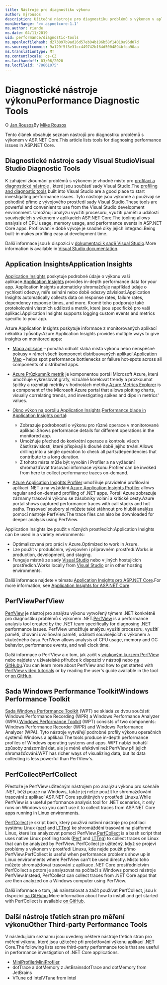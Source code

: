 ```yaml
---
title: Nástroje pro diagnostiku výkonu
author: mjrousos
description: Užitečné nástroje pro diagnostiku problémů s výkonem v aplikacích ASP.NET Core.
monikerRange: '>= aspnetcore-1.1'
ms.author: riande
ms.date: 04/11/2019
uid: performance/diagnostic-tools
ms.openlocfilehash: d273897b9ad26d57eb94b196b58f14019a96d07d
ms.sourcegitcommit: 9a129f5f3e31cc449742b164d5004894bfca90aa
ms.translationtype: MT
ms.contentlocale: cs-CZ
ms.lasthandoff: 03/06/2020
ms.locfileid: "78661075"
---
```

# <a name="performance-diagnostic-tools"></a><span data-ttu-id="2ba3e-103">Diagnostické nástroje výkonu</span><span class="sxs-lookup"><span data-stu-id="2ba3e-103">Performance Diagnostic Tools</span></span>

<span data-ttu-id="2ba3e-104">O [Jan Rousos](https://github.com/mjrousos)</span><span class="sxs-lookup"><span data-stu-id="2ba3e-104">By [Mike Rousos](https://github.com/mjrousos)</span></span>

<span data-ttu-id="2ba3e-105">Tento článek obsahuje seznam nástrojů pro diagnostiku problémů s výkonem v ASP.NET Core.</span><span class="sxs-lookup"><span data-stu-id="2ba3e-105">This article lists tools for diagnosing performance issues in ASP.NET Core.</span></span>

## <a name="visual-studio-diagnostic-tools"></a><span data-ttu-id="2ba3e-106">Diagnostické nástroje sady Visual Studio</span><span class="sxs-lookup"><span data-stu-id="2ba3e-106">Visual Studio Diagnostic Tools</span></span>

<span data-ttu-id="2ba3e-107">K zahájení zkoumání problémů s výkonem je vhodné místo pro [profilaci a diagnostické nástroje](/visualstudio/profiling) , které jsou součástí sady Visual Studio.</span><span class="sxs-lookup"><span data-stu-id="2ba3e-107">The [profiling and diagnostic tools](/visualstudio/profiling) built into Visual Studio are a good place to start investigating performance issues.</span></span> <span data-ttu-id="2ba3e-108">Tyto nástroje jsou výkonné a používají se pohodlně přímo z vývojového prostředí sady Visual Studio.</span><span class="sxs-lookup"><span data-stu-id="2ba3e-108">These tools are powerful and convenient to use from the Visual Studio development environment.</span></span> <span data-ttu-id="2ba3e-109">Umožňují analýzu využití procesoru, využití paměti a událostí souvisejících s výkonem v aplikacích ASP.NET Core.</span><span class="sxs-lookup"><span data-stu-id="2ba3e-109">The tooling allows analysis of CPU usage, memory usage, and performance events in ASP.NET Core apps.</span></span> <span data-ttu-id="2ba3e-110">Profilování v době vývoje je snadné díky jejich integraci.</span><span class="sxs-lookup"><span data-stu-id="2ba3e-110">Being built-in makes profiling easy at development time.</span></span>

<span data-ttu-id="2ba3e-111">Další informace jsou k dispozici v [dokumentaci k sadě Visual Studio](/visualstudio/profiling/profiling-overview).</span><span class="sxs-lookup"><span data-stu-id="2ba3e-111">More information is available in [Visual Studio documentation](/visualstudio/profiling/profiling-overview).</span></span>

## <a name="application-insights"></a><span data-ttu-id="2ba3e-112">Application Insights</span><span class="sxs-lookup"><span data-stu-id="2ba3e-112">Application Insights</span></span>

<span data-ttu-id="2ba3e-113">[Application Insights](/azure/application-insights/app-insights-overview) poskytuje podrobné údaje o výkonu vaší aplikace.</span><span class="sxs-lookup"><span data-stu-id="2ba3e-113">[Application Insights](/azure/application-insights/app-insights-overview) provides in-depth performance data for your app.</span></span> <span data-ttu-id="2ba3e-114">Application Insights automaticky shromažďuje například údaje o rychlosti odezvy, míře selhání nebo době odezvy závislostí.</span><span class="sxs-lookup"><span data-stu-id="2ba3e-114">Application Insights automatically collects data on response rates, failure rates, dependency response times, and more.</span></span> <span data-ttu-id="2ba3e-115">Kromě toho podporuje také protokolování vlastních událostí a metrik, které jsou specifické pro vaši aplikaci.</span><span class="sxs-lookup"><span data-stu-id="2ba3e-115">Application Insights supports logging custom events and metrics specific to your app.</span></span>

<span data-ttu-id="2ba3e-116">Azure Application Insights poskytuje informace z monitorovaných aplikací několika způsoby:</span><span class="sxs-lookup"><span data-stu-id="2ba3e-116">Azure Application Insights provides multiple ways to give insights on monitored apps:</span></span>

- <span data-ttu-id="2ba3e-117">[Mapa aplikace](/azure/application-insights/app-insights-app-map) – pomáhá odhalit slabá místa výkonu nebo neúspěšné pokusy v rámci všech komponent distribuovaných aplikací.</span><span class="sxs-lookup"><span data-stu-id="2ba3e-117">[Application Map](/azure/application-insights/app-insights-app-map) – helps spot performance bottlenecks or failure hot-spots across all components of distributed apps.</span></span>
- <span data-ttu-id="2ba3e-118">[Azure Průzkumník metrik](/azure/azure-monitor/platform/metrics-getting-started) je komponentou portál Microsoft Azure, která umožňuje vykreslovat grafy, vizuálně korelovat trendy a prozkoumat špičky a rozmítají metriky v hodnotách metriky.</span><span class="sxs-lookup"><span data-stu-id="2ba3e-118">[Azure Metrics Explorer](/azure/azure-monitor/platform/metrics-getting-started) is a component of the Microsoft Azure portal that allows plotting charts, visually correlating trends, and investigating spikes and dips in metrics' values.</span></span>
- <span data-ttu-id="2ba3e-119">[Okno výkon na portálu Application Insights](/azure/application-insights/app-insights-tutorial-performance):</span><span class="sxs-lookup"><span data-stu-id="2ba3e-119">[Performance blade in Application Insights portal](/azure/application-insights/app-insights-tutorial-performance):</span></span>

  - <span data-ttu-id="2ba3e-120">Zobrazuje podrobnosti o výkonu pro různé operace v monitorované aplikaci.</span><span class="sxs-lookup"><span data-stu-id="2ba3e-120">Shows performance details for different operations in the monitored app.</span></span>
  - <span data-ttu-id="2ba3e-121">Umožňuje přechod do konkrétní operace a kontrolu všech částí/závislostí, které přispívají k dlouhé době jejího trvání.</span><span class="sxs-lookup"><span data-stu-id="2ba3e-121">Allows drilling into a single operation to check all parts/dependencies that contribute to a long duration.</span></span>
  - <span data-ttu-id="2ba3e-122">Z tohoto místa může být vyvolán i Profiler a na vyžádání shromažďovat trasovací informace výkonu.</span><span class="sxs-lookup"><span data-stu-id="2ba3e-122">Profiler can be invoked from here to collect performance traces on-demand.</span></span>

- <span data-ttu-id="2ba3e-123">[Azure Application Insights Profiler](/azure/azure-monitor/app/profiler) umožňuje pravidelné profilování aplikací .NET a na vyžádání.</span><span class="sxs-lookup"><span data-stu-id="2ba3e-123">[Azure Application Insights Profiler](/azure/azure-monitor/app/profiler) allows regular and on-demand profiling of .NET apps.</span></span>  <span data-ttu-id="2ba3e-124">Portál Azure zobrazuje záznamy trasování výkonu se zásobníky volání a kritické cesty.</span><span class="sxs-lookup"><span data-stu-id="2ba3e-124">Azure portal shows captured performance traces with call stacks and hot paths.</span></span> <span data-ttu-id="2ba3e-125">Trasovací soubory si můžete také stáhnout pro hlubší analýzu pomocí nástroje PerfView.</span><span class="sxs-lookup"><span data-stu-id="2ba3e-125">The trace files can also be downloaded for deeper analysis using PerfView.</span></span>

<span data-ttu-id="2ba3e-126">Application Insights lze použít v různých prostředích:</span><span class="sxs-lookup"><span data-stu-id="2ba3e-126">Application Insights can be used in a variety environments:</span></span>

- <span data-ttu-id="2ba3e-127">Optimalizovaná pro práci v Azure.</span><span class="sxs-lookup"><span data-stu-id="2ba3e-127">Optimized to work in Azure.</span></span>
- <span data-ttu-id="2ba3e-128">Lze použít v produkčním, vývojovém i přípravném prostředí.</span><span class="sxs-lookup"><span data-stu-id="2ba3e-128">Works in production, development, and staging.</span></span>
- <span data-ttu-id="2ba3e-129">Funguje místně ze sady [Visual Studio](/azure/application-insights/app-insights-visual-studio) nebo v jiných hostujících prostředích.</span><span class="sxs-lookup"><span data-stu-id="2ba3e-129">Works locally from [Visual Studio](/azure/application-insights/app-insights-visual-studio) or in other hosting environments.</span></span>

<span data-ttu-id="2ba3e-130">Další informace najdete v tématu [Application Insights pro ASP.NET Core](/azure/application-insights/app-insights-asp-net-core).</span><span class="sxs-lookup"><span data-stu-id="2ba3e-130">For more information, see [Application Insights for ASP.NET Core](/azure/application-insights/app-insights-asp-net-core).</span></span>

## <a name="perfview"></a><span data-ttu-id="2ba3e-131">PerfView</span><span class="sxs-lookup"><span data-stu-id="2ba3e-131">PerfView</span></span>

<span data-ttu-id="2ba3e-132">[PerfView](https://github.com/Microsoft/perfview) je nástroj pro analýzu výkonu vytvořený týmem .NET konkrétně pro diagnostiku problémů s výkonem .NET.</span><span class="sxs-lookup"><span data-stu-id="2ba3e-132">[PerfView](https://github.com/Microsoft/perfview) is a performance analysis tool created by the .NET team specifically for diagnosing .NET performance issues.</span></span> <span data-ttu-id="2ba3e-133">PerfView umožňuje analýzu využití procesoru, využití paměti, chování uvolňování paměti, událostí souvisejících s výkonem a skutečného času.</span><span class="sxs-lookup"><span data-stu-id="2ba3e-133">PerfView allows analysis of CPU usage, memory and GC behavior, performance events, and wall clock time.</span></span>

<span data-ttu-id="2ba3e-134">Další informace o PerfView a o tom, jak začít s [výukovým kurzem PerfView](https://channel9.msdn.com/Series/PerfView-Tutorial) nebo najdete v uživatelské příručce k dispozici v nástroji nebo [na GitHubu](https://github.com/Microsoft/perfview).</span><span class="sxs-lookup"><span data-stu-id="2ba3e-134">You can learn more about PerfView and how to get started with [PerfView video tutorials](https://channel9.msdn.com/Series/PerfView-Tutorial) or by reading the user's guide available in the tool or [on GitHub](https://github.com/Microsoft/perfview).</span></span>

## <a name="windows-performance-toolkit"></a><span data-ttu-id="2ba3e-135">Sada Windows Performance Toolkit</span><span class="sxs-lookup"><span data-stu-id="2ba3e-135">Windows Performance Toolkit</span></span>

<span data-ttu-id="2ba3e-136">[Sada Windows Performance Toolkit](/windows-hardware/test/wpt/) (WPT) se skládá ze dvou součástí: Windows Performance Recording (WPR) a Windows Performance Analyzer (WPA).</span><span class="sxs-lookup"><span data-stu-id="2ba3e-136">[Windows Performance Toolkit](/windows-hardware/test/wpt/) (WPT) consists of two components: Windows Performance Recorder (WPR) and Windows Performance Analyzer (WPA).</span></span> <span data-ttu-id="2ba3e-137">Tyto nástroje vytvářejí podrobné profily výkonu operačních systémů Windows a aplikací.</span><span class="sxs-lookup"><span data-stu-id="2ba3e-137">The tools produce in-depth performance profiles of Windows operating systems and apps.</span></span> <span data-ttu-id="2ba3e-138">WPT nabízí bohatší způsoby znázornění dat, ale je méně efektivní než PerfView při jejich shromažďování.</span><span class="sxs-lookup"><span data-stu-id="2ba3e-138">WPT has richer ways of visualizing data, but its data collecting is less powerful than PerfView's.</span></span>

## <a name="perfcollect"></a><span data-ttu-id="2ba3e-139">PerfCollect</span><span class="sxs-lookup"><span data-stu-id="2ba3e-139">PerfCollect</span></span>

<span data-ttu-id="2ba3e-140">Přestože je PerfView užitečným nástrojem pro analýzu výkonu pro scénáře .NET, běží pouze na Windows, takže jej nelze použít ke shromažďování trasování z aplikací ASP.NET Core spuštěných v prostředí Linuxu.</span><span class="sxs-lookup"><span data-stu-id="2ba3e-140">While PerfView is a useful performance analysis tool for .NET scenarios, it only runs on Windows so you can't use it to collect traces from ASP.NET Core apps running in Linux environments.</span></span>

<span data-ttu-id="2ba3e-141">[PerfCollect](https://github.com/dotnet/coreclr/blob/master/Documentation/project-docs/linux-performance-tracing.md) je skript bash, který používá nativní nástroje pro profilaci systému Linux ([perf](https://perf.wiki.kernel.org/index.php/Main_Page) and [LTTng](https://lttng.org/)) ke shromáždění trasování na platformě Linux, které lze analyzovat pomocí PerfView.</span><span class="sxs-lookup"><span data-stu-id="2ba3e-141">[PerfCollect](https://github.com/dotnet/coreclr/blob/master/Documentation/project-docs/linux-performance-tracing.md) is a bash script that uses native Linux profiling tools ([Perf](https://perf.wiki.kernel.org/index.php/Main_Page) and [LTTng](https://lttng.org/)) to collect traces on Linux that can be analyzed by PerfView.</span></span> <span data-ttu-id="2ba3e-142">PerfCollect je užitečný, když se projeví problémy s výkonem v prostředí Linuxu, kde nejde použít přímo PerfView.</span><span class="sxs-lookup"><span data-stu-id="2ba3e-142">PerfCollect is useful when performance problems show up in Linux environments where PerfView can't be used directly.</span></span> <span data-ttu-id="2ba3e-143">Místo toho můžete shromažďovat trasování z aplikace .NET Core prostřednictvím PerfCollect a potom je analyzovat na počítači s Windows pomocí nástroje PerfView.</span><span class="sxs-lookup"><span data-stu-id="2ba3e-143">Instead, PerfCollect can collect traces from .NET Core apps that are then analyzed on a Windows computer using PerfView.</span></span>

<span data-ttu-id="2ba3e-144">Další informace o tom, jak nainstalovat a začít používat PerfCollect, jsou k dispozici [na GitHubu](https://github.com/dotnet/coreclr/blob/master/Documentation/project-docs/linux-performance-tracing.md).</span><span class="sxs-lookup"><span data-stu-id="2ba3e-144">More information about how to install and get started with PerfCollect is available [on GitHub](https://github.com/dotnet/coreclr/blob/master/Documentation/project-docs/linux-performance-tracing.md).</span></span>

## <a name="other-third-party-performance-tools"></a><span data-ttu-id="2ba3e-145">Další nástroje třetích stran pro měření výkonu</span><span class="sxs-lookup"><span data-stu-id="2ba3e-145">Other Third-party Performance Tools</span></span>

<span data-ttu-id="2ba3e-146">V následujícím seznamu jsou uvedeny některé nástroje třetích stran pro měření výkonu, které jsou užitečné při prošetřování výkonu aplikací .NET Core.</span><span class="sxs-lookup"><span data-stu-id="2ba3e-146">The following lists some third-party performance tools that are useful in performance investigation of .NET Core applications.</span></span>

- [<span data-ttu-id="2ba3e-147">MiniProfiler</span><span class="sxs-lookup"><span data-stu-id="2ba3e-147">MiniProfiler</span></span>](https://miniprofiler.com/)
- <span data-ttu-id="2ba3e-148">dotTrace a dotMemory z JetBrains</span><span class="sxs-lookup"><span data-stu-id="2ba3e-148">dotTrace and dotMemory from JetBrains</span></span>
- <span data-ttu-id="2ba3e-149">VTune od Intel</span><span class="sxs-lookup"><span data-stu-id="2ba3e-149">VTune from Intel</span></span>
